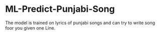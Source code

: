 # ML-Predict-Punjabi-Song
The model is trained on lyrics of punjabi songs and can try to write song foor you given one Line.
